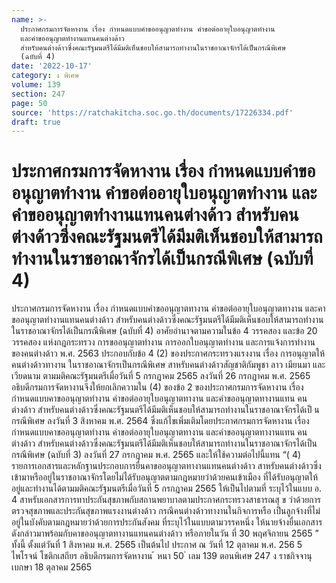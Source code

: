 ```yaml
---
name: >-
  ประกาศกรมการจัดหางาน เรื่อง กำหนดแบบคำขออนุญาตทำงาน คำขอต่ออายุใบอนุญาตทำงาน
  และคำขออนุญาตทำงานแทนคนต่างด้าว
  สำหรับคนต่างด้าวซึ่งคณะรัฐมนตรีได้มีมติเห็นชอบให้สามารถทำงานในราชอาณาจักรได้เป็นกรณีพิเศษ
  (ฉบับที่ 4)
date: '2022-10-17'
category: ง พิเศษ
volume: 139
section: 247
page: 50
source: 'https://ratchakitcha.soc.go.th/documents/17226334.pdf'
draft: true
---
```


# ประกาศกรมการจัดหางาน เรื่อง กำหนดแบบคำขออนุญาตทำงาน คำขอต่ออายุใบอนุญาตทำงาน และคำขออนุญาตทำงานแทนคนต่างด้าว สำหรับคนต่างด้าวซึ่งคณะรัฐมนตรีได้มีมติเห็นชอบให้สามารถทำงานในราชอาณาจักรได้เป็นกรณีพิเศษ (ฉบับที่ 4)

ประกาศกรมการจัดหางาน เรื่อง กำหนดแบบคำขออนุญาตทางาน คำขอต่ออายุใบอนุญาตทางาน และคาขออนุญาตทำงานแทนคนต่างด้าว สำหรับคนต่างด้าวซึ่งคณะรัฐมนตรีได้มีมติเห็นชอบให้สามารถทำงานในราชอาณาจักรได้เป็นกรณีพิเศษ (ฉบับที่ 4) อาศัยอำนาจตามความในข้อ 4 วรรคสอง และข้อ 20 วรรคสอง แห่งกฎกระทรวง การขออนุญาตทำงาน การออกใบอนุญาตทำงาน และการแจ้งการทำงานของคนต่างด้าว พ.ศ. 2563 ประกอบกับข้อ 4 (2) ของประกาศกระทรวงแรงงาน เรื่อง การอนุญาตให้คนต่างด้าวทางาน ในราชอาณาจักรเป็นกรณีพิเศษ สาหรับคนต่างด้าวสัญชาติกัมพูชา ลาว เมียนมา และเวียดนาม ตามมติคณะรัฐมนตรีเมื่อวันที่ 5 กรกฎาคม 2565 ลงวันที่ 26 กรกฎาคม พ.ศ. 2565 อธิบดีกรมการจัดหางานจึงให้ยกเลิกความใน (4) ของข้อ 2 ของประกาศกรมการจัดหางาน เรื่อง กำหนดแบบคาขออนุญาตทำงาน คำขอต่ออายุใบอนุญาตทางาน และคำขออนุญาตทางานแทน คนต่างด้าว สำหรับคนต่างด้าวซึ่งคณะรัฐมนตรีได้มีมติเห็นชอบให้สามารถทำงานในราชอาณาจักรได้เป็ น กรณีพิเศษ ลงวันที่ 3 สิงหาคม พ.ศ. 2564 ซึ่งแก้ไขเพิ่มเติมโดยประกาศกรมการจัดหางาน เรื่อง กำหนดแบบคาขออนุญาตทำงาน คำขอต่ออายุใบอนุญาตทางาน และคำขออนุญาตทางานแทน คนต่างด้าว สำหรับคนต่างด้าวซึ่งคณะรัฐมนตรีได้มีมติเห็นชอบให้สามารถทำงานในราชอาณาจักรได้เป็น กรณีพิเศษ (ฉบับที่ 3) ลงวันที่ 27 กรกฎาคม พ.ศ. 2565 และให้ใช้ความต่อไปนี้แทน “( 4) รายการเอกสารและหลักฐานประกอบการยื่นคาขออนุญาตทางานแทนคนต่างด้าว สาหรับคนต่างด้าวซึ่ง เข้ามาหรืออยู่ในราชอาณาจักรโดยไม่ได้รับอนุญาตตามกฎหมายว่าด้วยคนเข้าเมือง ที่ได้รับอนุญาตให้อยู่และทำงานได้ตามมติคณะรัฐมนตรีเมื่อวันที่ 5 กรกฎาคม 2565 ให้เป็นไปตามที่ ระบุไว้ในแบบ อ. 4 สาหรับเอกสารการทาประกันสุขภาพกับสถานพยาบาลตามประกาศกระทรวงสาธารณสุ ข ว่าด้วยการตรวจสุขภาพและประกันสุขภาพแรงงานต่างด้าว กรณีคนต่างด้าวทางานในกิจการหรือ เป็นลูกจ้างที่ไม่อยู่ในบังคับตามกฎหมายว่าด้วยการประกันสังคม ที่ระบุไว้ในแบบตามวรรคหนึ่ง ให้นายจ้างยื่นเอกสารดังกล่าวมาพร้อมกับคาขออนุญาตทางานแทนคนต่างด้าว หรือภายในวัน ที่ 30 พฤศจิกายน 2565 ” ทั้งนี้ ตั้งแต่วันที่ 1 สิงหาคม พ.ศ. 2565 เป็นต้นไป ประกาศ ณ วันที่ 12 ตุลาคม พ.ศ. 256 5 ไพโรจน์ โชติกเสถียร อธิบดีกรมการจัดหางาน ้ หนา 50 ่ เลม 139 ตอนพิเศษ 247 ง ราชกิจจานุเบกษา 18 ตุลาคม 2565
